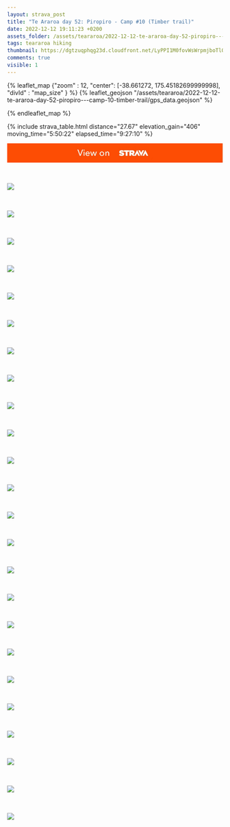 ```yaml
---
layout: strava_post
title: "Te Araroa day 52: Piropiro - Camp #10 (Timber trail)"
date: 2022-12-12 19:11:23 +0200
assets_folder: /assets/teararoa/2022-12-12-te-araroa-day-52-piropiro---camp-10-timber-trail
tags: teararoa hiking
thumbnail: https://dgtzuqphqg23d.cloudfront.net/LyPPI1M0fovWsWrpmjboTlOH1AxALSUXXacy7VSAlcQ-1024x768.jpg
comments: true
visible: 1
---
```



{% leaflet_map {"zoom" : 12,
                  "center": [-38.661272, 175.45182699999998],
                 "divId" : "map_size" } %}
    {% leaflet_geojson "/assets/teararoa/2022-12-12-te-araroa-day-52-piropiro---camp-10-timber-trail/gps_data.geojson" %}

{% endleaflet_map %}





{% include strava_table.html distance="27.67" elevation_gain="406" moving_time="5:50:22" elapsed_time="9:27:10" %}

[![](/assets/strava.jpg)](https://www.strava.com/activities/8246256514)


<br />

![](https://dgtzuqphqg23d.cloudfront.net/LyPPI1M0fovWsWrpmjboTlOH1AxALSUXXacy7VSAlcQ-1024x768.jpg)


<br />

![](https://dgtzuqphqg23d.cloudfront.net/TR0EudWS_NXGJQAg68RSbpRfhJ8w0eJ19sSLKU0WpGI-1024x768.jpg)


<br />

![](https://dgtzuqphqg23d.cloudfront.net/72x3uBwhZdon3gZ9vZa483RYd06w-TBGNZARKtf5QBE-768x1024.jpg)


<br />

![](https://dgtzuqphqg23d.cloudfront.net/__hrJFLFnSWCSRZQZg0C28EFkVKTHqewBS7z92IfXxI-768x1024.jpg)


<br />

![](https://dgtzuqphqg23d.cloudfront.net/zEm8KBgRXBmN2oRtq9bxwW0VSguUmQyruwXvcI-rMjw-1024x768.jpg)


<br />

![](https://dgtzuqphqg23d.cloudfront.net/ZWxFDb3IFoG1IxlI9M-eBI0eLrxlSzVbb-iyB-tS9mc-768x1024.jpg)


<br />

![](https://dgtzuqphqg23d.cloudfront.net/4UN04Ya7x2Wt_9uF1yWYf6EaQI8x2Nj0L5AcAAMMGYM-1024x768.jpg)


<br />

![](https://dgtzuqphqg23d.cloudfront.net/DXtmGkvmyTYK7wgFOA0iONjASiC1mVW9Y_377PfEvsI-768x1024.jpg)


<br />

![](https://dgtzuqphqg23d.cloudfront.net/REhCYwZkhOvzjbXPIrV3JnMPFRpp1xK8UqA2QHwspTU-768x1024.jpg)


<br />

![](https://dgtzuqphqg23d.cloudfront.net/SWdjklyQBzJ0hgP5BIfyQNgvQhKTmpr91k1Vc88GDn4-768x1024.jpg)


<br />

![](https://dgtzuqphqg23d.cloudfront.net/1JuZ6WMWEdOfu_7vTU_12UHHRo1DM1yufKApKW7k6d4-768x1024.jpg)


<br />

![](https://dgtzuqphqg23d.cloudfront.net/t9l7-Ua8ESHvhLUZI9hq9yk8oFentjtzvnwjxk5nhIA-1024x768.jpg)


<br />

![](https://dgtzuqphqg23d.cloudfront.net/8Da88DH8IvCfGkrYqIpaPi54RHMAaj7_6boeYoVCGVc-1024x768.jpg)


<br />

![](https://dgtzuqphqg23d.cloudfront.net/fUDdlQ8mdeNGRv9cZ-Iig4pmPns4sy9QWfGuz9JothI-768x1024.jpg)


<br />

![](https://dgtzuqphqg23d.cloudfront.net/OY8v-CTa1czG4w_PTG9zRNtVnuAxdGNJc5OkC0eSryo-1024x768.jpg)


<br />

![](https://dgtzuqphqg23d.cloudfront.net/KToS-E34ANVzO5q05CmZAIpWXLOOe_vBTVefWZ8N81M-1024x768.jpg)


<br />

![](https://dgtzuqphqg23d.cloudfront.net/7cNo2uXxjt94u9DDgGC7Z05n4ur_AqMulXLa2r_5gTc-1024x768.jpg)


<br />

![](https://dgtzuqphqg23d.cloudfront.net/az0U41rZ9zH6lB7CBPXKeo-1JNJoalc6K3MLgJtQYXc-768x1024.jpg)


<br />

![](https://dgtzuqphqg23d.cloudfront.net/X29VDJ7xqE5kJyY1m37XjJQUUcZ2vSd7r56OXw8eNfo-768x1024.jpg)


<br />

![](https://dgtzuqphqg23d.cloudfront.net/bwHMsGH8wxWO-PAymy-MhVx78Ans65A6HtyWkM9TPL4-768x1024.jpg)


<br />

![](https://dgtzuqphqg23d.cloudfront.net/kOAcDMcUoDqsmdSiQUukSWdnBvndlSYHUxXxidEw8hU-768x1024.jpg)


<br />

![](https://dgtzuqphqg23d.cloudfront.net/k7vmhGIwyNsMJp2KZR1zoO-EP_LibrCiYxR89uH-Orw-768x1024.jpg)


<br />

![](https://dgtzuqphqg23d.cloudfront.net/TPErzh80BVCT4DOUpGXbuufEclcqNqABum9iWYt2YS8-768x1024.jpg)


<br />

![](https://dgtzuqphqg23d.cloudfront.net/QD0PbxRNbZG2VDh323ZfC-vhrnEYKy5GaDVl3DZT2M4-1024x768.jpg)
